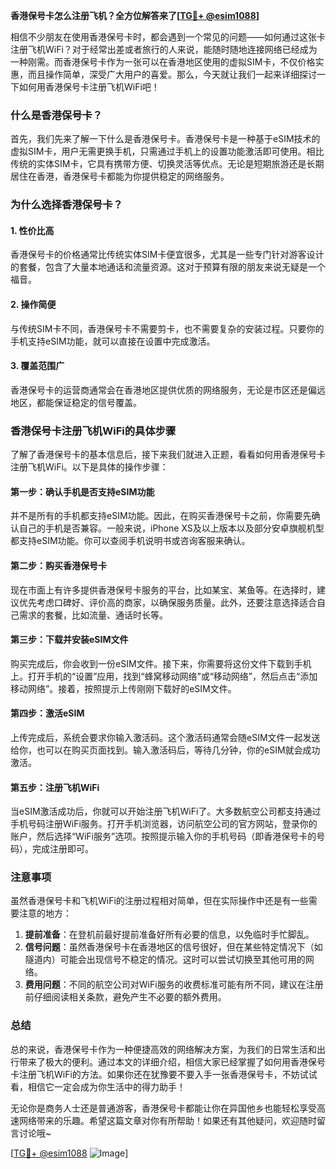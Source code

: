 **香港保号卡怎么注册飞机？全方位解答来了[[TG💪+ @esim1088](https://t.me/s/esim1088)]**

相信不少朋友在使用香港保号卡时，都会遇到一个常见的问题——如何通过这张卡注册飞机WiFi？对于经常出差或者旅行的人来说，能随时随地连接网络已经成为一种刚需。而香港保号卡作为一张可以在香港地区使用的虚拟SIM卡，不仅价格实惠，而且操作简单，深受广大用户的喜爱。那么，今天就让我们一起来详细探讨一下如何用香港保号卡注册飞机WiFi吧！

### 什么是香港保号卡？

首先，我们先来了解一下什么是香港保号卡。香港保号卡是一种基于eSIM技术的虚拟SIM卡，用户无需更换手机，只需通过手机上的设置功能激活即可使用。相比传统的实体SIM卡，它具有携带方便、切换灵活等优点。无论是短期旅游还是长期居住在香港，香港保号卡都能为你提供稳定的网络服务。

### 为什么选择香港保号卡？

#### 1. **性价比高**
香港保号卡的价格通常比传统实体SIM卡便宜很多，尤其是一些专门针对游客设计的套餐，包含了大量本地通话和流量资源。这对于预算有限的朋友来说无疑是一个福音。

#### 2. **操作简便**
与传统SIM卡不同，香港保号卡不需要剪卡，也不需要复杂的安装过程。只要你的手机支持eSIM功能，就可以直接在设置中完成激活。

#### 3. **覆盖范围广**
香港保号卡的运营商通常会在香港地区提供优质的网络服务，无论是市区还是偏远地区，都能保证稳定的信号覆盖。

### 香港保号卡注册飞机WiFi的具体步骤

了解了香港保号卡的基本信息后，接下来我们就进入正题，看看如何用香港保号卡注册飞机WiFi。以下是具体的操作步骤：

#### 第一步：确认手机是否支持eSIM功能
并不是所有的手机都支持eSIM功能。因此，在购买香港保号卡之前，你需要先确认自己的手机是否兼容。一般来说，iPhone XS及以上版本以及部分安卓旗舰机型都支持eSIM功能。你可以查阅手机说明书或咨询客服来确认。

#### 第二步：购买香港保号卡
现在市面上有许多提供香港保号卡服务的平台，比如某宝、某鱼等。在选择时，建议优先考虑口碑好、评价高的商家，以确保服务质量。此外，还要注意选择适合自己需求的套餐，比如流量、通话时长等。

#### 第三步：下载并安装eSIM文件
购买完成后，你会收到一份eSIM文件。接下来，你需要将这份文件下载到手机上。打开手机的“设置”应用，找到“蜂窝移动网络”或“移动网络”，然后点击“添加移动网络”。接着，按照提示上传刚刚下载好的eSIM文件。

#### 第四步：激活eSIM
上传完成后，系统会要求你输入激活码。这个激活码通常会随eSIM文件一起发送给你，也可以在购买页面找到。输入激活码后，等待几分钟，你的eSIM就会成功激活。

#### 第五步：注册飞机WiFi
当eSIM激活成功后，你就可以开始注册飞机WiFi了。大多数航空公司都支持通过手机号码注册WiFi服务。打开手机浏览器，访问航空公司的官方网站，登录你的账户，然后选择“WiFi服务”选项。按照提示输入你的手机号码（即香港保号卡的号码），完成注册即可。

### 注意事项

虽然香港保号卡和飞机WiFi的注册过程相对简单，但在实际操作中还是有一些需要注意的地方：

1. **提前准备**：在登机前最好提前准备好所有必要的信息，以免临时手忙脚乱。
2. **信号问题**：虽然香港保号卡在香港地区的信号很好，但在某些特定情况下（如隧道内）可能会出现信号不稳定的情况。这时可以尝试切换至其他可用的网络。
3. **费用问题**：不同的航空公司对WiFi服务的收费标准可能有所不同，建议在注册前仔细阅读相关条款，避免产生不必要的额外费用。

### 总结

总的来说，香港保号卡作为一种便捷高效的网络解决方案，为我们的日常生活和出行带来了极大的便利。通过本文的详细介绍，相信大家已经掌握了如何用香港保号卡注册飞机WiFi的方法。如果你还在犹豫要不要入手一张香港保号卡，不妨试试看，相信它一定会成为你生活中的得力助手！

无论你是商务人士还是普通游客，香港保号卡都能让你在异国他乡也能轻松享受高速网络带来的乐趣。希望这篇文章对你有所帮助！如果还有其他疑问，欢迎随时留言讨论哦~

[[TG💪+ @esim1088](https://t.me/s/esim1088) ![Image](https://i.postimg.cc/4NQfJmqS/Snipaste-2025-05-13-00-14-12.png)]